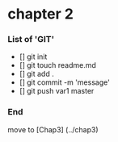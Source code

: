 # chapter 2


### List of 'GIT'

- [] git init
- [] git touch readme.md
- [] git add . 
- [] git commit -m 'message'
- [] git push var1 master

### End

move to [Chap3] (../chap3)

